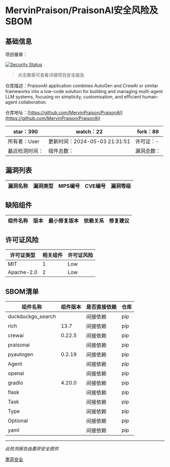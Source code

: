 # MervinPraison/PraisonAI安全风险及SBOM

## 基础信息

项目徽章：

[![Security Status](https://www.murphysec.com/platform3/v31/badge/1787202098663665664.svg)](https://www.murphysec.com/console/report/1787200203270270976/1787202098663665664)

> 点击徽章可查看详细项目安全报告

仓库描述：PraisonAI application combines AutoGen and CrewAI or similar frameworks into a low-code solution for building and managing multi-agent LLM systems, focusing on simplicity, customisation, and efficient human-agent collaboration.

仓库地址：[https://github.com/MervinPraison/PraisonAI](https://github.com/MervinPraison/PraisonAI)

| star：390 | watch：22 | fork：89 |
| ----------- | -------------- | ------------ |
| 所有者：User | 更新时间：2024-05-03 21:31:51 | 许可证：- |
| 最近检测时间： | 组件总数： | 漏洞总数： |




## 漏洞列表

| 漏洞名称 | 漏洞类型 | MPS编号 | CVE编号 | 漏洞等级 |
| ------- | ------ | ------- | ------ | ----- |





## 缺陷组件

| 组件名称 | 版本 | 最小修复版本 | 依赖关系 | 修复建议 |
| -------- | ---- | ------------ | -------- | -------- |





## 许可证风险

| 许可证类型 | 相关组件 | 许可证风险 |
| ---------- | -------- | ---------- |
|MIT|1|Low|
|Apache-2.0|2|Low|




## SBOM清单

| 组件名称 | 组件版本 | 是否直接依赖 | 仓库 |
| -------- | -------- | ------------ | ---- |
|duckduckgo_search||间接依赖|pip|
|rich|13.7|间接依赖|pip|
|crewai|0.22.5|间接依赖|pip|
|praisonai||间接依赖|pip|
|pyautogen|0.2.19|间接依赖|pip|
|Agent||间接依赖|pip|
|openai||间接依赖|pip|
|gradio|4.20.0|间接依赖|pip|
|flask||间接依赖|pip|
|Task||间接依赖|pip|
|Type||间接依赖|pip|
|Optional||间接依赖|pip|
|yaml||间接依赖|pip|


------

*此检测报告由墨菲安全提供*

[墨菲安全](www.murphysec.com)